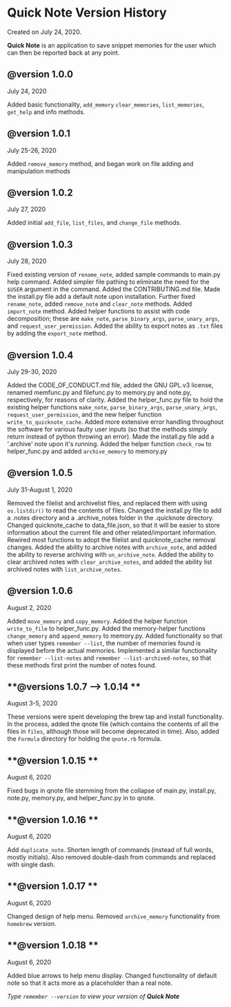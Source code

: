 # **Quick Note Version History** #

Created on July 24, 2020. 

**Quick Note** is an application to save snippet
memories for the user which can
then be reported back at any point.
 
## **@version 1.0.0** ## 
July 24, 2020

Added basic functionality, `add_memory`
`clear_memories`, `list_memories`, `get_help`
and info methods.

## **@version 1.0.1** ## 
July 25-26, 2020

Added `remove_memory` method, and began
work on file adding and manipulation
methods

## **@version 1.0.2** ## 
July 27, 2020

Added initial `add_file`, `list_files`,
and `change_file` methods.

## **@version 1.0.3** ##
July 28, 2020

Fixed existing version of `rename_note`, added sample 
commands to main.py help command. Added simpler file 
pathing to eliminate the need for the `$USER` argument
in the command. Added the CONTRIBUTING.md file. Made
the install.py file add a default note upon installation.
Further fixed `rename_note`, added `remove_note` and `clear_note`
methods. Added `import_note` method. Added helper functions to assist
with code decomposition; these are `make_note`, `parse_binary_args`,
`parse_unary_args`, and `request_user_permission`. Added the ability
to export notes as `.txt` files by adding the `export_note` method.

## **@version 1.0.4** ##
July 29-30, 2020

Added the CODE_OF_CONDUCT.md file, added the GNU GPL.v3 license,
renamed memfunc.py and filefunc.py to memory.py and note.py, respectively,
for reasons of clarity. Added the helper_func.py file to hold the existing
helper functions `make_note`, `parse_binary_args`, `parse_unary_args`,
`request_user_permission`, and the new helper function `write_to_quicknote_cache`.
Added more extensive error handling throughout the software for various faulty
user inputs (so that the methods simply return instead of python throwing an error).
Made the install.py file add a '.archive' note upon it's running. Added the helper 
function `check_row` to helper_func.py and added `archive_memory` to memory.py

## **@version 1.0.5** ##
July 31-August 1, 2020

Removed the filelist and archivelist files, and replaced them with using `os.listdir()`
to read the contents of files. Changed the install.py file to add a .notes directory and
a .archive_notes folder in the .quicknote directory. Changed quicknote_cache to data_file.json,
so that it will be easier to store information about the current file and other related/important
information. Rewired most functions to adopt the filelist and quicknote_cache removal changes. Added
the ability to archive notes with `archive_note`, and added the ability to reverse archiving with
`un_archive_note`. Added the ability to clear archived notes with `clear_archive_notes`, and added
the ability list archived notes with `list_archive_notes`.

## **@version 1.0.6** ##
August 2, 2020

Added `move_memory` and `copy_memory`. Added the helper function `write_to_file` to helper_func.py.
Added the memory-helper functions `change_memory` and `append_memory` to memory.py. Added functionality
so that when user types `remember --list`, the number of memories found is displayed before the actual
memories. Implemented a similar functionality for `remember --list-notes` and `remember --list-archived-notes`,
so that these methods first print the number of notes found.

## **@versions 1.0.7 --> 1.0.14 ** ##
August 3-5, 2020

These versions were spent developing the brew tap and install functionality. In the process, added the qnote file
(which contains the contents of all the files in `files`, although those will become deprecated in time). Also,
added the `Formula` directory for holding the `qnote.rb` formula.

## **@version 1.0.15 ** ##
August 6, 2020

Fixed bugs in qnote file stemming from the collapse of main.py, install.py, note.py, memory.py, and helper_func.py in
to qnote.

## **@version 1.0.16 ** ##
August 6, 2020

Add `duplicate_note`. Shorten length of commands (instead of full words, mostly initials). Also removed double-dash from
commands and replaced with single dash.

## **@version 1.0.17 ** ##
August 6, 2020

Changed design of help menu. Removed `archive_memory` functionality from `homebrew` version. 

## **@version 1.0.18 ** ##
August 6, 2020

Added blue arrows to help menu display. Changed functionality of default note so that it
acts more as a placeholder than a real note.

*Type `remember --version` to view your version of **Quick Note***
